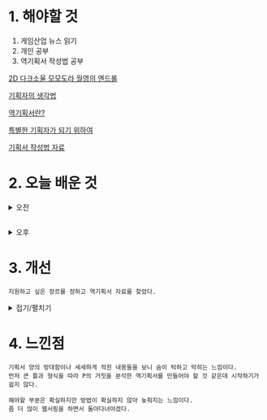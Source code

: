 
# 1. 해야할 것

1. 게임산업 뉴스 읽기 
2. 개인 공부  
3. 역기획서 작성법 공부

[2D 다크소울 모모도라 월영의 엔드롤](https://www.gamemeca.com/view.php?gid=1745024)

[기획자의 생각법](http://www.demitrio.com/?p=8396)

[역기획서란?](https://www.youtube.com/watch?v=gKo6hYM4h8w)

[특별한 기획자가 되기 위하여](https://www.inven.co.kr/webzine/news/?news=176843&site=lostark)

[기획서 작성법 자료](https://m.blog.naver.com/onlybest01/220566800574)


# 2. 오늘 배운 것

<details>
<summary>오전</summary>

## 기획자의 생각법
![image](https://github.com/JM94Ent/TIL-WIL/assets/143363550/741a1b49-a611-41c7-943d-339356dd0142)

![image](https://github.com/JM94Ent/TIL-WIL/assets/143363550/caaa401f-b06e-487e-8ba9-624b030b3714)

![image](https://github.com/JM94Ent/TIL-WIL/assets/143363550/12bed62c-b786-4953-a026-e375853fb19c)

![image](https://github.com/JM94Ent/TIL-WIL/assets/143363550/5f9d0a9e-80be-4c97-844e-1b259bff1941)

![image](https://github.com/JM94Ent/TIL-WIL/assets/143363550/b9eacd57-dc60-4090-b950-f92c62ac85e4)

![image](https://github.com/JM94Ent/TIL-WIL/assets/143363550/328c083c-7189-4dd0-9f73-16fb39f78733)

****

## 역기획서란 무엇인가?

1. 그림에서의 트레이싱이다.
2. 트레이싱(역기획)을 하면서 기획을 전달하는 방법을 배운다.
3. 역기획에 내 생각과 개선점을 찾아 담는다.
4. 그리고 나만의 기획서를 적는다.
</details>

##

<details>
<summary>오후</summary>

## 기획 연습

![image](https://github.com/JM94Ent/TIL-WIL/assets/143363550/5403da51-f6c4-4cbb-b12b-2ffc358fd8c3)

</details>




# 3. 개선
```
지원하고 싶은 장르를 정하고 역기획서 자료를 찾았다.
```

<details>
<summary>접기/펼치기</summary>

![image](https://github.com/JM94Ent/TIL-WIL/assets/143363550/dcf33c7e-efe9-4ca0-8ca0-3fb9ce125351)

</details>



# 4. 느낀점
```
기획서 양의 방대함이나 세세하게 적힌 내용들을 보니 숨이 턱하고 막히는 느낌이다.
먼저 큰 틀과 형식을 따라 P의 거짓을 분석한 역기획서를 만들어야 할 것 같은데 시작하기가 쉽지 않다.

해야할 부분은 확실하지만 방법이 확실하지 않아 늦춰지는 느낌이다.
좀 더 많이 웹서핑을 하면서 돌아다녀야겠다.
```


